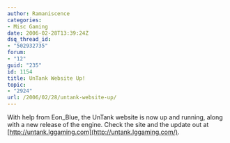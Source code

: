 ```yaml
---
author: Ramaniscence
categories:
- Misc Gaming
date: 2006-02-28T13:39:24Z
dsq_thread_id:
- "502932735"
forum:
- "12"
guid: "235"
id: 1154
title: UnTank Website Up!
topic:
- "2924"
url: /2006/02/28/untank-website-up/
---
```


With help from Eon_Blue, the UnTank website is now up and running, along with a new release of the engine. Check the site and the update out at [http://untank.lggaming.com](http://untank.lggaming.com/).